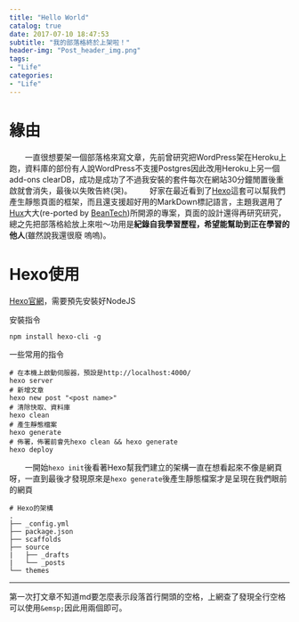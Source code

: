 ```yaml
---
title: "Hello World"
catalog: true
date: 2017-07-10 18:47:53
subtitle: "我的部落格終於上架啦！"
header-img: "Post_header_img.png"
tags:
- "Life"
categories:
- "Life"
---
```


# 緣由
&emsp;&emsp;一直很想要架一個部落格來寫文章，先前曾研究把WordPress架在Heroku上跑，資料庫的部份有人說WordPress不支援Postgres因此改用Heroku上另一個add-ons clearDB，成功是成功了不過我安裝的套件每次在網站30分鐘閒置後重啟就會消失，最後以失敗告終(哭)。
&emsp;&emsp;好家在最近看到了[Hexo](https://hexo.io/zh-tw/)這套可以幫我們產生靜態頁面的框架，而且還支援超好用的MarkDown標記語言，主題我選用了[Hux](http://huangxuan.me/)大大(re-ported by [BeanTech](http://beantech.org/))所開源的專案，頁面的設計還得再研究研究，總之先把部落格給放上來啦～功用是**紀錄自我學習歷程，希望能幫助到正在學習的他人**(雖然說我還很廢 嗚嗚)。
</br>

# Hexo使用
[Hexo官網](https://hexo.io/zh-tw/index.html)，需要預先安裝好NodeJS

安裝指令
```
npm install hexo-cli -g
```
一些常用的指令
```
# 在本機上啟動伺服器，預設是http://localhost:4000/
hexo server
# 新增文章
hexo new post "<post name>"
# 清除快取、資料庫
hexo clean
# 產生靜態檔案
hexo generate
# 佈署，佈署前會先hexo clean && hexo generate
hexo deploy
```
&emsp;&emsp;一開始`hexo init`後看著Hexo幫我們建立的架構一直在想看起來不像是網頁呀，一直到最後才發現原來是`hexo generate`後產生靜態檔案才是呈現在我們眼前的網頁
```
# Hexo的架構
.
├── _config.yml
├── package.json
├── scaffolds
├── source
|   ├── _drafts
|   └── _posts
└── themes
```

---
第一次打文章不知道md要怎麼表示段落首行開頭的空格，上網查了發現全行空格可以使用`&emsp;`因此用兩個即可。